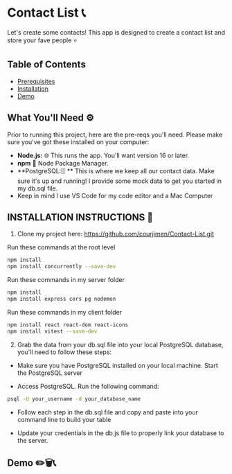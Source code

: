 # Contact List 📞

Let's create some contacts! This app is designed to create a contact list and store your fave people ⭐️

## Table of Contents
- [Prerequisites](#what-youll-need)
- [Installation](#installation-instructions)
- [Demo](#demo)

## What You'll Need ⚙️

Prior to running this project, here are the pre-reqs you'll need. Please make sure you've got these installed on your computer:

* **Node.js:** 🌐 This runs the app. You'll want version 16 or later.
* **npm** 🔧 Node Package Manager.
* **PostgreSQL:🗄️ ** This is where we keep all our contact data. Make sure it's up and running! I provide some mock data to get you started in my db.sql file.
* Keep in mind I use VS Code for my code editor and a Mac Computer

## INSTALLATION INSTRUCTIONS 🚀

1. Clone my project here: https://github.com/courjimen/Contact-List.git

Run these commands at the root level
```bash
npm install
npm install concurrently --save-dev
```

Run these commands in my server folder
```bash
npm install
npm install express cors pg nodemon 
```

Run these commands in my client folder
```bash
npm install react react-dom react-icons
npm install vitest --save-dev
```

2. Grab the data from your db.sql file into your local PostgreSQL database, you'll need to follow these steps:

- Make sure you have PostgreSQL installed on your local machine. Start the PostgreSQL server

- Access PostgreSQL. Run the following command:

```bash
psql -U your_username -d your_database_name
```
-  Follow each step in the db.sql file and copy and paste into your command line to build your table

- Update your credentials in the db.js file to properly link your database to the server.

## Demo ✏️🗑️📞